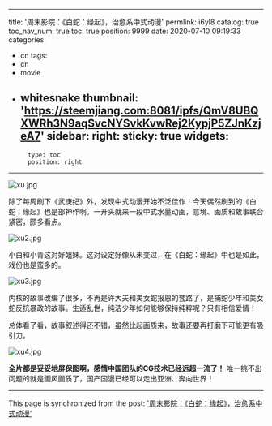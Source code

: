 
---
title: '周末影院：《白蛇：缘起》，治愈系中式动漫'
permlink: i6yl8
catalog: true
toc_nav_num: true
toc: true
position: 9999
date: 2020-07-10 09:19:33
categories:
- cn
tags:
- cn
- movie
- whitesnake
thumbnail: 'https://steemjiang.com:8081/ipfs/QmV8UBQXWRh3N9aqSvcNYSvkKvwRej2KypjP5ZJnKzjeA7'
sidebar:
    right:
        sticky: true
widgets:
    -
        type: toc
        position: right
---


![xu.jpg](https://steemjiang.com:8081/ipfs/QmV8UBQXWRh3N9aqSvcNYSvkKvwRej2KypjP5ZJnKzjeA7)

除了每周刷下《武庚纪》外，发现中式动漫开始不泛佳作！今天偶然刷到的《白蛇：缘起》也是部神作啊。一开头就来一段中式水墨动画，意境、画质和故事联合紧密，颇多看点。

![xu2.jpg](https://steemjiang.com:8081/ipfs/QmaXx13jr4idra2GmQrM2LBnHZKVdacF2dgCJuB9JH5Jhb)

小白和小青这对好姐妹。这对设定好像从未变过，在《白蛇：缘起》中也是如此，戏份也是蛮多的。

![xu3.jpg](https://steemjiang.com:8081/ipfs/QmQSPMZGnbvsezTantCAg6fKz7QQnp7ysFH354CFyXDznz)

内核的故事改编了很多，不再是许大夫和美女蛇报恩的套路了，是捕蛇少年和美女蛇反抗暴政的故事。生适乱世，纯洁少年如何能够保持纯粹呢？只有相信爱情！

总体看了看，故事叙述得还不错，虽然比起画质来，故事还要再打磨下可能更有吸引力。

![xu4.jpg](https://steemjiang.com:8081/ipfs/QmR4JVjDmirLsKxBYS35pVYZbAas8TYQDJU2qocZYqttzo)

**全片都是妥妥地屏保图啊，感情中国团队的CG技术已经远超一流了！** 唯一挑不出问题的就是画风画质了，国产国漫已经可以走出亚洲、奔向世界！

- - -

This page is synchronized from the post: ['周末影院：《白蛇：缘起》，治愈系中式动漫'](https://steemit.com/@lemooljiang/i6yl8)
